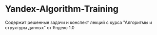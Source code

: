 # Yandex-Algorithm-Training
Содержит решенные задачи и конспект лекций с курса "Алгоритмы и структуры данных" от Яндекс 1.0
